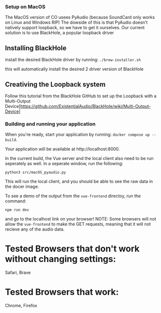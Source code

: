 ### Setup on MacOS
The MacOS version of CO usees PyAudio (because SoundCard only works on Linux and Windows RIP) The dowside of this is that PyAudio doesn't natively support loopback, so we have to get it ourselves. Our current solution is to use BlackHole, a popular loopback driver

## Installing BlackHole
install the desired BlackHole driver by running:
`./brew-installer.sh`

this will automatically install the desired 2 driver version of BlackHole

## Creativing the Loopback system
Follow this tutorial from the BlackHole GitHub to set up the Loopback with a Multi-Output Device[https://github.com/ExistentialAudio/BlackHole/wiki/Multi-Output-Device]

### Building and running your application

When you're ready, start your application by running:
`docker compose up --build`.

Your application will be available at http://localhost:8000.

In the current build, the Vue server and the local client also need to be run seperately as well. In a seperate window, run the following:

`python3 src/macOS_pyaudio.py`

This will run the local client, and you should be able to see the raw data in the docer image.

To see a demo of the output from the `vue-frontend` directoy, run the command:

`npm run dev` 

and go to the localhost link on your browser!
NOTE: Some browsers will not allow the `vue-frontend` to make the GET requests, meaning that it will not recieve any of the audio data.

# Tested Browsers that don't work without changing settings:
Safari, Brave

# Tested Browsers that work:
Chrome, Firefox